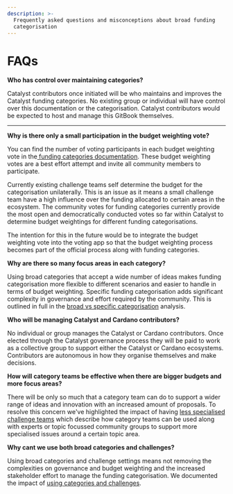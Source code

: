 ```yaml
---
description: >-
  Frequently asked questions and misconceptions about broad funding
  categorisation
---
```


# FAQs

**Who has control over maintaining categories?**&#x20;

Catalyst contributors once initiated will be who maintains and improves the Catalyst funding categories. No existing group or individual will have control over this documentation or the categorisation. Catalyst contributors would be expected to host and manage this GitBook themselves.

****

**Why is there only a small participation in the budget weighting vote?**

You can find the number of voting participants in each budget weighting vote in the[ funding categories documentation](https://github.com/projectcatalyst/catalyst-funding-categories). These budget weighting votes are a best effort attempt and invite all community members to participate.

Currently existing challenge teams self determine the budget for the categorisation unilaterally. This is an issue as it means a small challenge team have a high influence over the funding allocated to certain areas in the ecosystem. The community votes for funding categories currently provide the most open and democratically conducted votes so far within Catalyst to determine budget weightings for different funding categorisations.

The intention for this in the future would be to integrate the budget weighting vote into the voting app so that the budget weighting process becomes part of the official process along with funding categories.



**Why are there so many focus areas in each category?**

Using broad categories that accept a wide number of ideas makes funding categorisation more flexible to different scenarios and easier to handle in terms of budget weighting. Specific funding categorisation adds significant complexity in governance and effort required by the community. This is outlined in full in the [broad vs specific categorisation](../../categorisation-approaches/broad-vs-specific-categorisations.md) analysis.



**Who will be managing Catalyst and Cardano contributors?**

No individual or group manages the Catalyst or Cardano contributors. Once elected through the Catalyst governance process they will be paid to work as a collective group to support either the Catalyst or Cardano ecosystems. Contributors are autonomous in how they organise themselves and make decisions.&#x20;



**How will category teams be effective when there are bigger budgets and more focus areas?**

There will be only so much that a category team can do to support a wider range of ideas and innovation with an increased amount of proposals. To resolve this concern we've highlighted the impact of having [less specialised challenge teams](../concerns-and-solutions/less-specialised-challenge-teams.md) which describe how category teams can be used along with experts or topic focussed community groups to support more specialised issues around a certain topic area.



**Why cant we use both broad categories and challenges?**

Using broad categories and challenge settings means not removing the complexities on governance and budget weighting and the increased stakeholder effort to manage the funding categorisation. We documented the impact of [using categories and challenges](using-categories-and-challenges.md).
